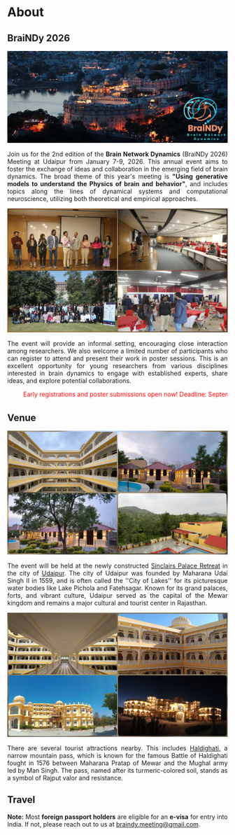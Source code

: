 # About

## BraiNDy 2026

<img src="img/Udaipur.jpg" width=900>
<p align="justify">
Join us for the 2nd edition of the <b>Brain Network Dynamics</b> (BraiNDy 2026) Meeting at Udaipur from January 7-9, 2026. This annual event aims to foster the exchange of ideas and collaboration in the emerging field of brain dynamics. The broad theme of this year's meeting is <b>"Using generative models to understand the Physics of brain and behavior"</b>, and includes topics along the lines of dynamical systems and computational neuroscience, utilizing both theoretical and empirical approaches. </p>

<img src="img/by24.jpg" width=900>

<p align="justify">
The event will provide an informal setting, encouraging close interaction among researchers. We also welcome a limited number of participants who can register to attend and present their work in poster sessions.  This is an excellent opportunity for young researchers from various disciplines interested in brain dynamics to engage with established experts, share ideas, and explore potential collaborations.</p>
<marquee direction="left" scrollamount="15" style="color: red;">Early registrations and poster submissions open now! Deadline: September 30, 2025.</marquee>

## Venue

<img src="img/location/p1.jpg">
<p align="justify">The event will be held at the newly constructed <a href="https://www.tripadvisor.in/Hotel_Review-g15359797-d33132050-Reviews-Sinclairs_Palace_Retreat_Udaipur-Kaloda_Udaipur_District_Rajasthan.html">Sinclairs Palace Retreat</a> in the city of <a href="https://en.wikipedia.org/wiki/Udaipur">Udaipur</a>. The city of Udaipur was founded by Maharana Udai Singh II in 1559, and is often called the ''City of Lakes'' for its picturesque water bodies like Lake Pichola and Fatehsagar. Known for its grand palaces, forts, and vibrant culture, Udaipur served as the capital of the Mewar kingdom and remains a major cultural and tourist center in Rajasthan.</p> 
<img src="img/location/p2.jpg">

<p align="justify">There are several tourist attractions nearby. This includes <a href="https://en.wikipedia.org/wiki/Haldighati">Haldighati</a>, a narrow mountain pass, which is known for the famous Battle of Haldighati fought in 1576 between Maharana Pratap of Mewar and the Mughal army led by Man Singh. The pass, named after its turmeric-colored soil, stands as a symbol of Rajput valor and resistance.</p>

## Travel

<p align="justify">
<b>Note:</b> Most <b>foreign passport holders</b> are eligible for an <b>e-visa</b> for entry into India. If not, please reach out to us at <a href="mailto:braindy.meeting@gmail.com">braindy.meeting@gmail.com</a>.</p>
